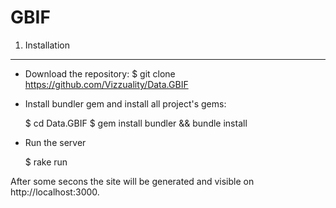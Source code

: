 GBIF
====

1. Installation
---------------

- Download the repository:
		$ git clone https://github.com/Vizzuality/Data.GBIF

- Install bundler gem and install all project's gems:

    $ cd Data.GBIF
    $ gem install bundler && bundle install

- Run the server

    $ rake run

After some secons the site will be generated and visible on http://localhost:3000.
